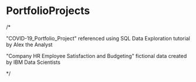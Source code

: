 # PortfolioProjects

/* 

"COVID-19_Portfolio_Project" referenced using SQL Data Exploration tutorial by Alex the Analyst

"Company HR Employee Satisfaction and Budgeting" fictional data created by IBM Data Scientists

*/
